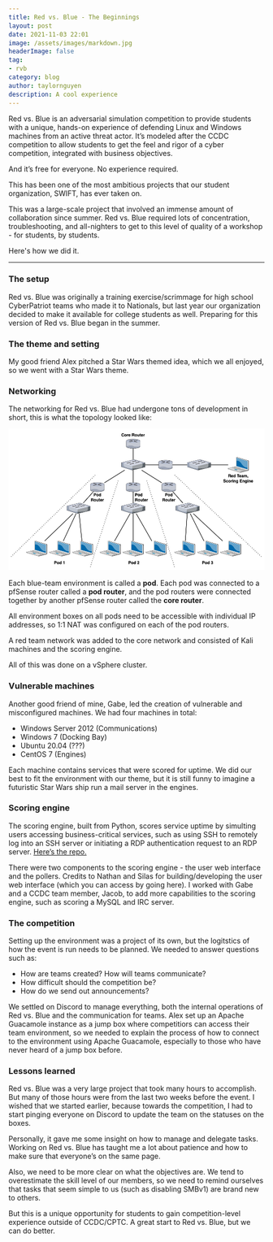 ```yaml
---
title: Red vs. Blue - The Beginnings
layout: post
date: 2021-11-03 22:01
image: /assets/images/markdown.jpg
headerImage: false
tag:
- rvb
category: blog
author: taylornguyen
description: A cool experience
---
```


Red vs. Blue is an adversarial simulation competition to provide students with a unique, hands-on experience of defending Linux and Windows machines from an active threat actor. It’s modeled after the CCDC competition to allow students to get the feel and rigor of a cyber competition, integrated with business objectives.

And it’s free for everyone. No experience required.

This has been one of the most ambitious projects that our student organization, SWIFT, has ever taken on.

This was a large-scale project that involved an immense amount of collaboration since summer. Red vs. Blue required lots of concentration, troubleshooting, and all-nighters to get to this level of quality of a workshop - for students, by students.

Here's how we did it.

---

### The setup
Red vs. Blue was originally a training exercise/scrimmage for high school CyberPatriot teams who made it to Nationals, but last year our organization decided to make it available for college students as well. Preparing for this version of Red vs. Blue began in the summer.

### The theme and setting
My good friend Alex pitched a Star Wars themed idea, which we all enjoyed, so we went with a Star Wars theme.

### Networking
The networking for Red vs. Blue had undergone tons of development in short, this is what the topology looked like:

![Topology](../assets/images/RvB-Topology.png)

Each blue-team environment is called a **pod**. Each pod was connected to a pfSense router called a **pod router**, and the pod routers were connected together by another pfSense router called the **core router**.

All environment boxes on all pods need to be accessible with individual IP addresses, so 1:1 NAT was configured on each of the pod routers.

A red team network was added to the core network and consisted of Kali machines and the scoring engine.

All of this was done on a vSphere cluster.

### Vulnerable machines
Another good friend of mine, Gabe, led the creation of vulnerable and misconfigured machines. We had four machines in total:

- Windows Server 2012 (Communications)
- Windows 7 (Docking Bay)
- Ubuntu 20.04 (???)
- CentOS 7 (Engines)

Each machine contains services that were scored for uptime. We did our best to fit the environment with our theme, but it is still funny to imagine a futuristic Star Wars ship run a mail server in the engines.

### Scoring engine
The scoring engine, built from Python, scores service uptime by simulting users accessing business-critical services, such as using SSH to remotely log into an SSH server or initiating a RDP authentication request to an RDP server. [Here’s the repo.](https://github.com/fyrworx4/PulseEngine-ScoringEngine)

There were two components to the scoring engine - the user web interface and the pollers. Credits to Nathan and Silas for building/developing the user web interface (which you can access by going here). I worked with Gabe and a CCDC team member, Jacob, to add more capabilities to the scoring engine, such as scoring a MySQL and IRC server.

### The competition
Setting up the environment was a project of its own, but the logitstics of how the event is run needs to be planned. We needed to answer questions such as:

- How are teams created? How will teams communicate?
- How difficult should the competition be?
- How do we send out announcements?

We settled on Discord to manage everything, both the internal operations of Red vs. Blue and the communication for teams. Alex set up an Apache Guacamole instance as a jump box where competitiors can access their team environment, so we needed to explain the process of how to connect to the environment using Apache Guacamole, especially to those who have never heard of a jump box before.

### Lessons learned
Red vs. Blue was a very large project that took many hours to accomplish. But many of those hours were from the last two weeks before the event. I wished that we started earlier, because towards the competition, I had to start pinging everyone on Discord to update the team on the statuses on the boxes.

Personally, it gave me some insight on how to manage and delegate tasks. Working on Red vs. Blue has taught me a lot about patience and how to make sure that everyone’s on the same page.

Also, we need to be more clear on what the objectives are. We tend to overestimate the skill level of our members, so we need to remind ourselves that tasks that seem simple to us (such as disabling SMBv1) are brand new to others.

But this is a unique opportunity for students to gain competition-level experience outside of CCDC/CPTC. A great start to Red vs. Blue, but we can do better.